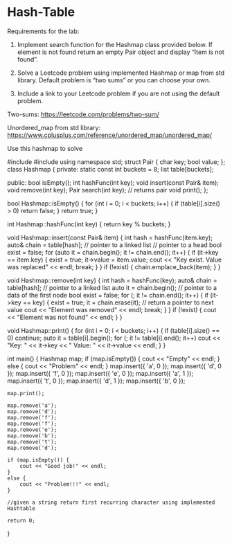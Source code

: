 # Hash-Table

Requirements for the lab: 

1. Implement search function for the Hashmap class provided below. If element is not found return an empty Pair object and display “Item is not found”.

2. Solve a Leetcode problem using implemented Hashmap or map from std library. Default problem is “two sums” or you can choose your own. 

3. Include a link to your Leetcode problem if you are not using the default problem.

 

Two-sums: https://leetcode.com/problems/two-sum/

Unordered_map from std library: https://www.cplusplus.com/reference/unordered_map/unordered_map/

 

 

Use this hashmap to solve 

#include<iostream>
#include<list>
using namespace std;
struct Pair {
    char key;
    bool value;
};
class Hashmap {
private:
    static const int buckets = 8;
    list<Pair> table[buckets];

public:
    bool isEmpty();
    int hashFunc(int key);
    void insert(const Pair& item);
    void remove(int key);
    Pair search(int key); // returns pair
    void print();
};


bool Hashmap::isEmpty() {
    for (int i = 0; i < buckets; i++) {
        if (table[i].size() > 0)
            return false;
    }
    return true;
}

int Hashmap::hashFunc(int key) {
    return key % buckets;
}


void Hashmap::insert(const Pair& item) {
    int hash = hashFunc(item.key);
    auto& chain = table[hash]; // pointer to a linked list
     // pointer to a head
    bool exist = false;
    for (auto it = chain.begin(); it != chain.end(); it++) {
        if (it->key == item.key) {
            exist = true;
            it->value = item.value;
            cout << "Key exist. Value was replaced" << endl;
            break;
        }
    }
    if (!exist) {
        chain.emplace_back(item);
    }
}


void Hashmap::remove(int key) {
    int hash = hashFunc(key);
    auto& chain = table[hash]; // pointer to a linked list
    auto it = chain.begin(); // pointer to a data of the first node
    bool exist = false;
    for (; it != chain.end(); it++) {
        if (it->key == key) {
            exist = true;
            it = chain.erase(it); // return a pointer to next value
            cout << "Element was removed" << endl;
            break;
        }
    }
    if (!exist) {
        cout << "Element was not found" << endl;
    }
}

void Hashmap::print() {
    for (int i = 0; i < buckets; i++) {
        if (table[i].size() == 0) continue;
        auto it = table[i].begin();
        for (; it != table[i].end(); it++)
            cout << "Key: " << it->key << 
            " Value: " << it->value << endl;
    }
}

int main() {
    Hashmap map;
    if (map.isEmpty()) {
        cout << "Empty" << endl;
    }
    else {
        cout << "Problem" << endl;
    }
    map.insert({ 'a', 0 });
    map.insert({ 'd', 0 });
    map.insert({ 'f', 0 });
    map.insert({ 'e', 0 });
    map.insert({ 'a', 1 });
    map.insert({ 't', 0 });
    map.insert({ 'd', 1 });
    map.insert({ 'b', 0 });

    map.print();

    map.remove('a');
    map.remove('d');
    map.remove('f');
    map.remove('f');
    map.remove('e');
    map.remove('b');
    map.remove('t');
    map.remove('d');

    if (map.isEmpty()) {
        cout << "Good job!" << endl;
    }
    else {
        cout << "Problem!!!" << endl;
    }

    //given a string return first recurring character using implemented Hashtable

    return 0;
}
